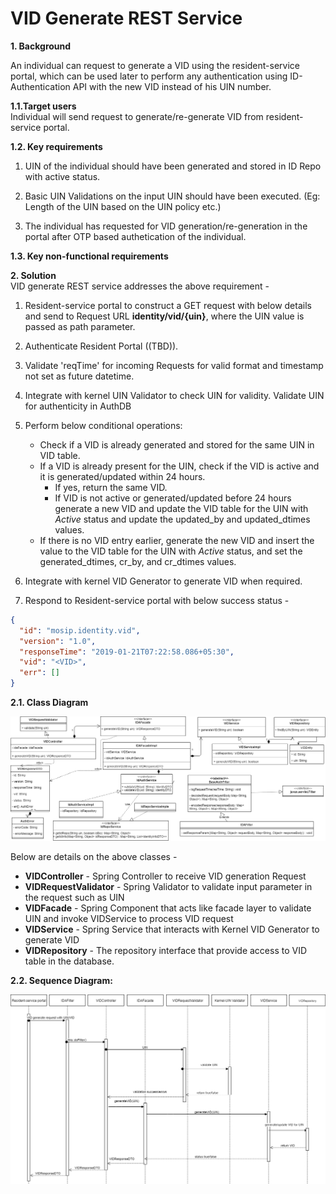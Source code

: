 # VID Generate REST Service


**1. Background**

An individual can request to generate a VID using the resident-service portal, which can be used later to perform any authentication using ID-Authentication API with the new VID instead of his UIN number.

 **1.1.Target users**  
Individual will send request to generate/re-generate VID from resident-service portal.


 **1.2. Key requirements**   
1. UIN of the individual should have been generated and stored in ID Repo with active status.

2. Basic UIN Validations on the input UIN should have been executed. (Eg: Length of the UIN based on the UIN policy etc.)

3. The individual has requested for VID generation/re-generation in the portal after OTP based authetication of the individual.

 **1.3. Key non-functional requirements**   
<TBD>

**2. Solution**   
VID generate REST service addresses the above requirement -  

1.	Resident-service portal to construct a GET request with below details and send to Request URL **identity/vid/{uin}**, where the UIN value is passed as path parameter.

2.	Authenticate Resident Portal ((TBD)).
3.	Validate 'reqTime' for incoming Requests for valid format and timestamp not set as future datetime.
4.	Integrate with kernel UIN Validator to check UIN for validity. Validate UIN for authenticity in AuthDB
5.  Perform below conditional operations:
	- Check if a VID is already generated and stored for the same UIN in VID table. 
	- If a VID is already present for the UIN, check if the VID is active and it is generated/updated within 24 hours. 
		- If yes, return the same VID. 
		- If VID is not active or generated/updated before 24 hours generate a new VID and update the VID table for the UIN with *Active* status and update the updated_by and updated_dtimes values. 
     - If there is no VID entry earlier, generate the new VID and insert the value to the VID table for the UIN with *Active* status, and set the generated_dtimes, cr_by, and cr_dtimes values.
5.  Integrate with kernel VID Generator to generate VID when required.
7.	Respond to Resident-service portal with below success status - 

```JSON
{
  "id": "mosip.identity.vid",
  "version": "1.0",
  "responseTime": "2019-01-21T07:22:58.086+05:30",
  "vid": "<VID>",
  "err": []
}
```

**2.1. Class Diagram**

![VID Request class diagram](_images/VID_Request_Class_Diagram.png)

Below are details on the above classes -
-	**VIDController** - Spring Controller to receive VID generation Request
-	**VIDRequestValidator** - Spring Validator to validate input parameter in the request such as UIN
-	**VIDFacade** - Spring Component that acts like facade layer to validate UIN and invoke VIDService to process VID request
-	**VIDService** - Spring Service that interacts with Kernel VID Generator to generate VID
-	**VIDRepository** - The repository interface that provide access to VID table in the database.


**2.2. Sequence Diagram:**

![VID Request Sequence diagram](_images/VID_Request_Sequence_Diagram.png)
